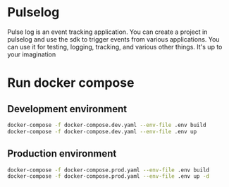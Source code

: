 # Pulselog

Pulse log is an event tracking application. You can create a project in pulselog and use the sdk to trigger events from various applications. You can use it for testing, logging, tracking, and various other things. It's up to your imagination

# Run docker compose

## Development environment
```sh
docker-compose -f docker-compose.dev.yaml --env-file .env build
docker-compose -f docker-compose.dev.yaml --env-file .env up
```

## Production environment
```sh
docker-compose -f docker-compose.prod.yaml --env-file .env build
docker-compose -f docker-compose.prod.yaml --env-file .env up -d
```